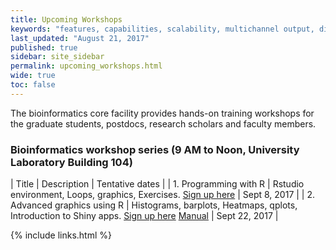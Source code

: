 ```yaml
---
title: Upcoming Workshops 
keywords: "features, capabilities, scalability, multichannel output, dita, hats, comparison, benefits"
last_updated: "August 21, 2017"
published: true
sidebar: site_sidebar
permalink: upcoming_workshops.html
wide: true
toc: false
---
```


The bioinformatics core facility provides hands-on training workshops for the graduate students, postdocs, research scholars and faculty members.

### Bioinformatics workshop series (9 AM to Noon, University Laboratory Building 104)

| Title | Description | Tentative dates |
| 1. Programming with R | Rstudio environment, Loops, graphics, Exercises. [Sign up here](https://goo.gl/forms/natP7w8p4KxjC8zB2) | Sept 8, 2017 |
| 2.  Advanced graphics using R | Histograms, barplots, Heatmaps, qplots, Introduction to Shiny apps. [Sign up here](https://goo.gl/forms/nD1FYmhS09IA2Y5B3) [Manual](http://biocluster.bioinfo.ucr.edu/~nkatiyar/Bioinformatics_Workshops/Modern_graphics_R/Graphics_R.html) | Sept 22, 2017 |

{% include links.html %}

